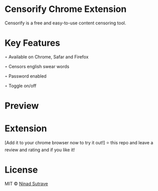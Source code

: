 # Censorify Chrome Extension

Censorify is a free and easy-to-use content censoring tool. 

# Key Features

⋆ Available on Chrome, Safar and Firefox

⋆ Censors english swear words

⋆ Password enabled

⋆ Toggle on/off

# Preview


# Extension

[Add it to your chrome browser now to try it out!] 
⭐ this repo and leave a review and rating and if you like it!

# License

MIT © [Ninad Sutrave](https://ninadsutrave.in)